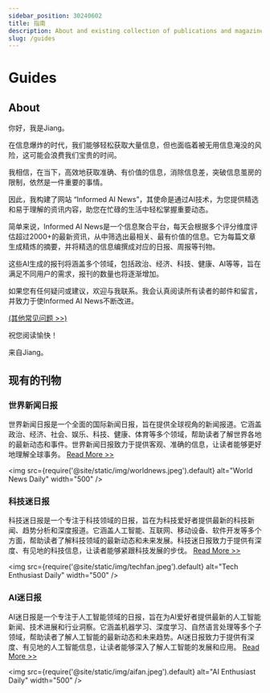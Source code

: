 ```yaml
---
sidebar_position: 30240602
title: 指南
description: About and existing collection of publications and magazines
slug: /guides
---
```

# Guides

## About

你好，我是Jiang。

在信息爆炸的时代，我们能够轻松获取大量信息，但也面临着被无用信息淹没的风险，这可能会浪费我们宝贵的时间。

我相信，在当下，高效地获取准确、有价值的信息，消除信息差，突破信息茧房的限制，依然是一件重要的事情。

因此，我构建了网站 “Informed AI News”，其使命是通过AI技术，为您提供精选和易于理解的资讯内容，助您在忙碌的生活中轻松掌握重要动态。

简单来说，Informed AI News是一个信息聚合平台，每天会根据多个评分维度评估超过2000+的最新资讯，从中筛选出最相关、最有价值的信息。它为每篇文章生成精炼的摘要，并将精选的信息编撰成对应的日报、周报等刊物。

这些AI生成的报刊将涵盖多个领域，包括政治、经济、科技、健康、AI等等，旨在满足不同用户的需求，报刊的数量也将逐渐增加。

如果您有任何疑问或建议，欢迎与我联系。我会认真阅读所有读者的邮件和留言，并致力于使Informed AI News不断改进。

[(其他常见问题 >>)](/#faq)

祝您阅读愉快！ 

来自Jiang。

## 现有的刊物

### 世界新闻日报

世界新闻日报是一个全面的国际新闻日报，旨在提供全球视角的新闻报道。它涵盖政治、经济、社会、娱乐、科技、健康、体育等多个领域，帮助读者了解世界各地的最新动态和事件。世界新闻日报致力于提供客观、准确的信息，让读者能够更好地理解全球事务。
[Read More >>](/docs/world-news-daily)

<img
src={require('@site/static/img/worldnews.jpeg').default}
alt="World News Daily"
width="500"
/>

### 科技迷日报

科技迷日报是一个专注于科技领域的日报，旨在为科技爱好者提供最新的科技新闻、趋势分析和深度报道。它涵盖人工智能、互联网、移动设备、软件开发等多个方面，帮助读者了解科技领域的最新动态和未来发展。科技迷日报致力于提供有深度、有见地的科技信息，让读者能够紧跟科技发展的步伐。
[Read More >>](/docs/world-news-daily)

<img
src={require('@site/static/img/techfan.jpeg').default}
alt="Tech Enthusiast Daily"
width="500"
/>

### AI迷日报

AI迷日报是一个专注于人工智能领域的日报，旨在为AI爱好者提供最新的人工智能新闻、技术进展和行业洞察。它涵盖机器学习、深度学习、自然语言处理等多个子领域，帮助读者了解人工智能的最新动态和未来趋势。AI迷日报致力于提供有深度、有见地的人工智能信息，让读者能够深入了解人工智能的发展和应用。
[Read More >>](/docs/world-news-daily)

<img
src={require('@site/static/img/aifan.jpeg').default}
alt="AI Enthusiast Daily"
width="500"
/>
